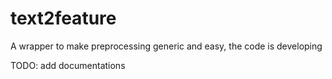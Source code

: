 # text2feature

A wrapper to make preprocessing generic and easy, the code is developing

TODO: add documentations
